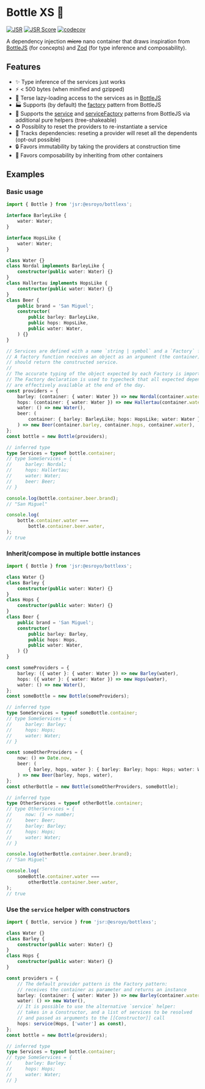 # Bottle XS 👕
[![JSR](https://jsr.io/badges/@esroyo/bottlexs)](https://jsr.io/@esroyo/bottlexs) [![JSR Score](https://jsr.io/badges/@esroyo/bottlexs/score)](https://jsr.io/@esroyo/bottlexs) [![codecov](https://codecov.io/gh/esroyo/bottlexs/graph/badge.svg?token=K4YA3R80FB)](https://codecov.io/gh/esroyo/bottlexs)

A dependency injection ~~micro~~ nano container that draws inspiration from [BottleJS](https://www.npmjs.com/package/bottlejs) (for concepts) and [Zod](https://www.npmjs.com/package/zod) (for type inference and composability).

## Features
* ✨ Type inference of the services just works
* ⚡ < 500 bytes (when minified and gzipped)
* 🍺 Terse lazy-loading access to the services as in [BottleJS](https://www.npmjs.com/package/bottlejs#simple-example)
* 🏭 Supports (by default) the [factory](https://www.npmjs.com/package/bottlejs#factoryname-factory) pattern from BottleJS
* 🔧 Supports the [service](https://www.npmjs.com/package/bottlejs#servicename-constructor--dependency--) and [serviceFactory](https://www.npmjs.com/package/bottlejs#servicefactoryname-factoryservice--dependency--) patterns from BottleJS via additional pure helpers (tree-shakeable)
* ♻️ Possiblity to reset the providers to re-instantiate a service
* 🐾 Tracks dependencies: reseting a provider will reset all the dependents (opt-out possible)
* 🔒 Favors immutability by taking the providers at construction time
* 🔌 Favors composability by inheriting from other containers

## Examples

### Basic usage

```ts
import { Bottle } from 'jsr:@esroyo/bottlexs';

interface BarleyLike {
    water: Water;
}

interface HopsLike {
    water: Water;
}

class Water {}
class Nordal implements BarleyLike {
    constructor(public water: Water) {}
}
class Hallertau implements HopsLike {
    constructor(public water: Water) {}
}
class Beer {
    public brand = 'San Miguel';
    constructor(
        public barley: BarleyLike,
        public hops: HopsLike,
        public water: Water,
    ) {}
}

// Services are defined with a name `string | symbol` and a `Factory` function.
// A factory function receives an object as an argument (the container), and
// should return the constructed service.
//
// The accurate typing of the object expected by each Factory is important.
// The Factory declaration is used to typecheck that all expected dependencies
// are effectively available at the end of the day.
const providers = {
    barley: (container: { water: Water }) => new Nordal(container.water),
    hops: (container: { water: Water }) => new Hallertau(container.water),
    water: () => new Water(),
    beer: (
        container: { barley: BarleyLike; hops: HopsLike; water: Water },
    ) => new Beer(container.barley, container.hops, container.water),
};
const bottle = new Bottle(providers);

// inferred type
type Services = typeof bottle.container;
// type SomeServices = {
//     barley: Nordal;
//     hops: Hallertau;
//     water: Water;
//     beer: Beer;
// }

console.log(bottle.container.beer.brand);
// "San Miguel"

console.log(
    bottle.container.water ===
        bottle.container.beer.water,
);
// true
```

### Inherit/compose in multiple bottle instances

```ts
import { Bottle } from 'jsr:@esroyo/bottlexs';

class Water {}
class Barley {
    constructor(public water: Water) {}
}
class Hops {
    constructor(public water: Water) {}
}
class Beer {
    public brand = 'San Miguel';
    constructor(
        public barley: Barley,
        public hops: Hops,
        public water: Water,
    ) {}
}

const someProviders = {
    barley: ({ water }: { water: Water }) => new Barley(water),
    hops: ({ water }: { water: Water }) => new Hops(water),
    water: () => new Water(),
};
const someBottle = new Bottle(someProviders);

// inferred type
type SomeServices = typeof someBottle.container;
// type SomeServices = {
//     barley: Barley;
//     hops: Hops;
//     water: Water;
// }

const someOtherProviders = {
    now: () => Date.now,
    beer: (
        { barley, hops, water }: { barley: Barley; hops: Hops; water: Water },
    ) => new Beer(barley, hops, water),
};
const otherBottle = new Bottle(someOtherProviders, someBottle);

// inferred type
type OtherServices = typeof otherBottle.container;
// type OtherServices = {
//     now: () => number;
//     beer: Beer;
//     barley: Barley;
//     hops: Hops;
//     water: Water;
// }

console.log(otherBottle.container.beer.brand);
// "San Miguel"

console.log(
    someBottle.container.water ===
        otherBottle.container.beer.water,
);
// true
```

### Use the `service` helper with constructors

```ts
import { Bottle, service } from 'jsr:@esroyo/bottlexs';

class Water {}
class Barley {
    constructor(public water: Water) {}
}
class Hops {
    constructor(public water: Water) {}
}

const providers = {
    // The default provider pattern is the Factory pattern:
    // receives the container as parameter and returns an instance
    barley: (container: { water: Water }) => new Barley(container.water),
    water: () => new Water(),
    // It is possible to use the alternative `service` helper:
    // takes in a Constructor, and a list of services to be resolved
    // and passed as arguments to the [[Constructor]] call
    hops: service(Hops, ['water'] as const),
};
const bottle = new Bottle(providers);

// inferred type
type Services = typeof bottle.container;
// type SomeServices = {
//     barley: Barley;
//     hops: Hops;
//     water: Water;
// }

```
